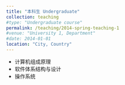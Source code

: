 ```yaml
---
title: "本科生 Undergraduate"
collection: teaching
#type: "Undergraduate course"
permalink: /teaching/2014-spring-teaching-1
#venue: "University 1, Department"
#date: 2014-01-01
location: "City, Country"
---
```

- 计算机组成原理
- 软件体系结构与设计
- 操作系统
